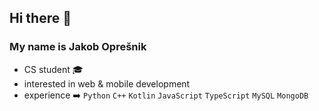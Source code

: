 ## Hi there 👋

### My name is Jakob Oprešnik
- CS student 🎓
- interested in web & mobile development
- experience ➡️ `Python` `C++` `Kotlin` `JavaScript` `TypeScript` `MySQL` `MongoDB`

<!--
**JakobOpresnik/JakobOpresnik** is a ✨ _special_ ✨ repository because its `README.md` (this file) appears on your GitHub profile.

Here are some ideas to get you started:

- 🔭 I’m currently working on ...
- 🌱 I’m currently learning ...
- 👯 I’m looking to collaborate on ...
- 🤔 I’m looking for help with ...
- 💬 Ask me about ...
- 📫 How to reach me: ...
- 😄 Pronouns: ...
- ⚡ Fun fact: ...
-->

